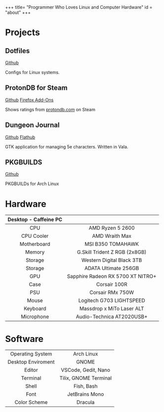 +++
title= "Programmer Who Loves Linux and Computer Hardware"
id = "about"
+++

# Projects

## Dotfiles

[Github](https://github.com/tryton-vanmeer/dotfiles)

Configs for Linux systems.

## ProtonDB for Steam
[Github](https://github.com/tryton-vanmeer/ProtonDB-for-Steam) [Firefox Add-Ons](https://addons.mozilla.org/en-CA/firefox/addon/protondb-for-steam/)

Shows ratings from [protondb.com](https://www.protondb.com/) on Steam

## Dungeon Journal

[Github](https://github.com/tryton-vanmeer/DungeonJournal)
[Flathub](https://flathub.org/apps/details/io.github.trytonvanmeer.DungeonJournal)

GTK application for managing 5e characters. Written in Vala.

## PKGBUILDS

[Github](https://github.com/tryton-vanmeer/PKGBUILDS)

PKGBUILDs for Arch Linux

# Hardware

| Desktop - Caffeine PC |                                   |
|:---------------------:|:---------------------------------:|
| CPU                   | AMD Ryzen 5 2600                  |
| CPU Cooler            | AMD Wraith Max                    |
| Motherboard           | MSI B350 TOMAHAWK                 |
| Memory                | G.Skill Trident Z RGB (2x8GB)     |
| Storage               | Western Digital Black 3TB         |
| Storage               | ADATA Ultimate 256GB              |
| GPU                   | Sapphire Radeon RX 5700 XT NITRO+ |
| Case                  | Corsair 100R                      |
| PSU                   | Corsair RMx 750W                  |
| Mouse                 | Logitech G703 LIGHTSPEED          |
| Keyboard              | Massdrop x MiTo Laser ALT         |
| Microphone            | Audio-Technica AT2020USB+         |

# Software

|                  |                         |
|:----------------:|:-----------------------:|
| Operating System   | Arch Linux            |
| Desktop Enviroment | GNOME                 |
| Editor             | VSCode, Gedit, Nano   |
| Terminal           | Tilix, GNOME Terminal |
| Shell              | Fish, Bash            |
| Font               | JetBrains Mono        |
| Color Scheme       | Dracula               |